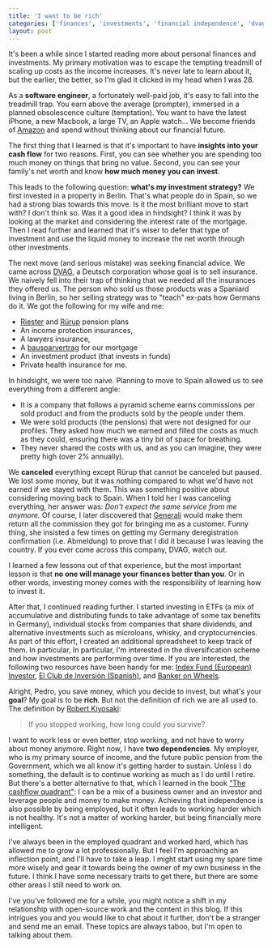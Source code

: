 ```yaml
---
title: 'I want to be rich'
categories: ['finances', 'investments', 'financial independence', 'dvag scam']
layout: post
---
```


It's been a while since I started reading more about personal finances and investments.
My primary motivation was to escape the tempting treadmill of scaling up costs as the income increases.
It's never late to learn about it,
but the earlier,
the better,
so I'm glad it clicked in my head when I was 28.

As a **software engineer**,
a fortunately well-paid job,
it's easy to fall into the treadmill trap.
You earn above the average (prompter),
immersed in a planned obsolescence culture (temptation).
You want to have the latest iPhone,
a new Macbook,
a large TV,
an Apple watch...
We become friends of [Amazon](https://amazon.com) and spend without thinking about our financial future.

The first thing that I learned is that it's important to have **insights into your cash flow** for two reasons.
First,
you can see whether you are spending too much money on things that bring no value.
Second, you can see your family's net worth and know **how much money you can invest**.

This leads to the following question: **what's my investment strategy?**
We first invested in a property in Berlin.
That's what people do in Spain,
so we had a strong bias towards this move.
Is it the most brilliant move to start with? I don't think so.
Was it a good idea in hindsight?
I think it was by looking at the market and considering the interest rate of the mortgage.
Then I read further and learned that it's wiser to defer that type of investment and use the liquid money to increase the net worth through other investments.

The next move (and serious mistake) was seeking financial advice.
We came across [DVAG](https://www.dvag.de/dvag/index.html),
a Deutsch corporation whose goal is to sell insurance.
We naively fell into their trap of thinking that we needed all the insurances they offered us.
The person who sold us those products was a Spaniard living in Berlin,
so her selling strategy was to "teach" ex-pats how Germans do it.
We got the following for my wife and me:

- [Riester](https://schlemann.com/altersvorsorge/riester-rente/riester-pension-english/) and [Rürup](https://www.bvi.de/en/about-funds/savings-and-provision-for-retirement/ruerup-pension/#:~:text=The%20'R%C3%BCrup'%2D%20pension%20is,with%20a%20fund%20savings%20plan.) pension plans
- An income protection insurances,
- A lawyers insurance,
- A [bausparvertrag](https://de.wikipedia.org/wiki/Bausparvertrag) for our mortgage
- An investment product (that invests in funds)
- Private health insurance for me.

In hindsight,
we were too naive.
Planning to move to Spain allowed us to see everything from a different angle:

- It is a company that follows a pyramid scheme earns commissions per sold product and from the products sold by the people under them.
- We were sold products (the pensions) that were not designed for our profiles. They asked how much we earned and filled the costs as much as they could, ensuring there was a tiny bit of space for breathing.
- They never shared the costs with us, and as you can imagine, they were pretty high (over 2% annually).

We **canceled** everything except Rürup that cannot be canceled but paused.
We lost some money,
but it was nothing compared to what we'd have not earned if we stayed with them.
This was something positive about considering moving back to Spain.
When I told her I was canceling everything,
her answer was:
_Don't expect the same service from me anymore._
Of course,
I later discovered that [Generali](https://www.generali.de/) would make them return all the commission they got for bringing me as a customer.
Funny thing,
she insisted a few times on getting my Germany deregistration confirmation (i.e. Abmeldung) to prove that I did it because I was leaving the country.
If you ever come across this company,
DVAG,
watch out.

I learned a few lessons out of that experience,
but the most important lesson is that **no one will manage your finances better than you**.
Or in other words,
investing money comes with the responsibility of learning how to invest it.

After that,
I continued reading further.
I started investing in ETFs (a mix of accumulative and distributing funds to take advantage of some tax benefits in Germany),
individual stocks from companies that share dividends,
and alternative investments such as microloans,
whisky,
and cryptocurrencies.
As part of this effort,
I created an additional spreadsheet to keep track of them.
In particular,
In particular, I'm interested in the diversification scheme and how investments are performing over time.
If you are interested,
the following two resources have been handy for me:
[Index Fund (European) Investor](https://indexfundinvestor.eu/),
[El Club de Inversión (Spanish)](https://www.elclubdeinversion.com/),
and [Banker on Wheels](https://www.bankeronwheels.com/).

Alright,
Pedro,
you save money,
which you decide to invest,
but what's your **goal**?
My goal is to be **rich**.
But not the definition of rich we are all used to.
The definition by [Robert Kiyosaki](https://en.wikipedia.org/wiki/Robert_Kiyosaki):

> If you stopped working, how long could you survive?

I want to work less or even better, stop working, and not have to worry about money anymore.
Right now,
I have **two dependencies**.
My employer,
who is my primary source of income,
and the future public pension from the Government,
which we all know it's getting harder to sustain.
Unless I do something,
the default is to continue working as much as I do until I retire.
But there's a better alternative to that,
which I learned in the book ["The cashflow quadrant"](https://www.amazon.de/Cashflow-Quadrant-Rich-dad-poor/dp/3898798836):
I can be a mix of a business owner and an investor and leverage people and money to make money.
Achieving that independence is also possible by being employed,
but it often leads to working harder which is not healthy.
It's not a matter of working harder,
but being financially more intelligent.

I've always been in the employed quadrant and worked hard,
which has allowed me to grow a lot professionally.
But I feel I'm approaching an inflection point,
and I'll have to take a leap.
I might start using my spare time more wisely and gear it towards being the owner of my own business in the future.
I think I have some necessary traits to get there,
but there are some other areas I still need to work on.

I've you've followed me for a while,
you might notice a shift in my relationship with open-source work and the content in this blog.
If this intrigues you and you would like to chat about it further,
don't be a stranger and send me an email.
These topics are always taboo,
but I'm open to talking about them.
